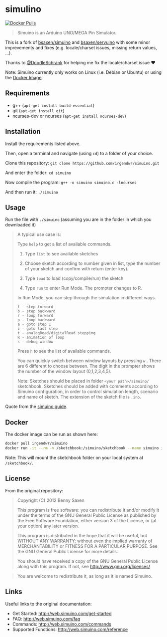 # simulino

[![Docker Pulls](https://img.shields.io/docker/pulls/irgendwr/simuino.svg)](https://hub.docker.com/r/irgendwr/simuino)

> Simuino is an Arduino UNO/MEGA Pin Simulator.

This is a fork of [bsaxen/simuino](https://github.com/bsaxen/simuino) and [bsaxen/servuino](https://github.com/bsaxen/servuino) with some minor imprevements and fixes (e.g. locale/charset issues, missing return values, ...).

Thanks to [@DoodleSchrank](https://github.com/DoodleSchrank) for helping me fix the locale/charset issue ❤

Note: Simuino currently only works on Linux (i.e. Debian or Ubuntu) or using the [Docker Image](https://hub.docker.com/r/irgendwr/simuino).

## Requirements

- g++ (`apt-get install build-essential`)
- git (`apt-get install git`)
- ncurses-dev or ncurses (`apt-get install ncurses-dev`)

## Installation

Install the requirements listed above.

Then, open a terminal and navigate (using `cd`) to a folder of your choice.

Clone this repository: `git clone https://github.com/irgendwr/simuino.git`

And enter the folder: `cd simuino`

Now compile the program: `g++ -o simuino simuino.c -lncurses`

And then run it: `./simuino`

## Usage

Run the file with `./simuino` (assuming you are in the folder in which you downloaded it)

> A typical use case is:
>
> Type `help` to get a list of available commands.
>
> 1. Type `list` to see available sketches
>
> 2. Choose sketch according to number given in list, type the number of your sketch and confirm with return (enter key).
>
> 3. Type `load` to load (copy/compile/run) the sketch
>
> 4. Type `run` to enter Run Mode. The prompter changes to R.
>
> In Run Mode, you can step through the simulation in different ways.
>
>     f - step forward
>     b - step backward
>     r - loop forward
>     p - loop backward
>     a - goto step 1
>     z - goto last step
>     t - analogRead/digitalRead stepping
>     R - animation of loop
>     s - debug window
> 
> Press `h` to see the list of available commands.
>
> You can quickly switch between window layouts by pressing `w` . There are 6 different to choose between. The digit in the prompter shows the number of the window layout (0,1,2,3,4,5).
>
> Note: Sketches should be placed in folder `<your path>/simuino/` sketchbook. Sketches should be added with comments according to Simuino configuration, in order to control simulation length, scenario and name of sketch. The extension of the sketch file is `.ino`.

Quote from the [simuino guide](http://web.simuino.com/get-started).

## Docker

The docker image can be run as shown here:

```bash
docker pull irgendwr/simuino
docker run -it --rm -v /sketchbook:/simuino/sketchbook --name simuino irgendwr/simuino
```

Note: This will mount the sketchbook folder on your local system at `/sketchbook/`.

## License

From the original repository:

> Copyright (C) 2012 Benny Saxen
>
> This program is free software: you can redistribute it and/or modify
> it under the terms of the GNU General Public License as published by
> the Free Software Foundation, either version 3 of the License, or
> (at your option) any later version.
>
> This program is distributed in the hope that it will be useful,
> but WITHOUT ANY WARRANTY; without even the implied warranty of
> MERCHANTABILITY or FITNESS FOR A PARTICULAR PURPOSE. See the
> GNU General Public License for more details.
>
> You should have received a copy of the GNU General Public License
> along with this program. If not, see http://www.gnu.org/licenses/

> You are welcome to redistribute it, as long as it is named Simuino.

## Links

Useful links to the original documentation:

- Get Started: http://web.simuino.com/get-started
- FAQ: http://web.simuino.com/faq
- Commands: http://web.simuino.com/commands
- Supported Functions: http://web.simuino.com/reference
